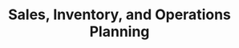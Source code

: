 ---
layout: sub-service
order: 3
title: "Sales, Inventory, and Operations Planning"
parent: "Operational Excellence"
description: "We help organizations synchronize their sales forecasts with inventory levels and operational capabilities, enabling swift responses to market demands and optimizing supply chain efficiency."
approach: "We adopt a collaborative approach, working closely with your sales, inventory, and operations teams to develop integrated planning processes. Utilizing advanced analytics and forecasting tools, we ensure accurate demand predictions and optimal inventory management."
intro: "Transform your operations with SLKone's SIOP services, synchronizing sales forecasts, inventory levels, and operational capabilities for optimal supply chain efficiency."
focus_areas:
  - title: "Demand Forecasting"
    content: "Implement advanced forecasting techniques to improve the accuracy of your demand predictions."
  - title: "Inventory Optimization"
    content: "Strike the right balance between inventory levels and service rates, reducing carrying costs while maintaining customer satisfaction."
  - title: "Production Planning"
    content: "Optimize your production schedules to meet demand efficiently while minimizing costs."
  - title: "Supply Chain Synchronization"
    content: "Align your supply chain activities with demand forecasts to reduce lead times and improve responsiveness."
  - title: "S&OP Process Design and Implementation"
    content: "Design and implement a robust S&OP process that fosters cross-functional collaboration and data-driven decision-making."
why_choose:
  - "Integrated Planning Expertise"
  - "Advanced Forecasting Tools"
  - "Collaborative Approach"
  - "Scalable Solutions"
  - "Operational Excellence Focus"
  - "Proven Track Record"
cta: "Ready to synchronize your sales, inventory, and operations? Contact SLKone today to learn how our SIOP services can transform your business processes and drive sustainable growth."
icon: "fa-shelves"
color: "blush"
image: "/assets/images/backgrounds/siop.webp"
permalink: /services/operational-excellence/sales-inventory-operations-planning
redirect_to: /services/operational-excellence#sales-inventory-operations-planning
---